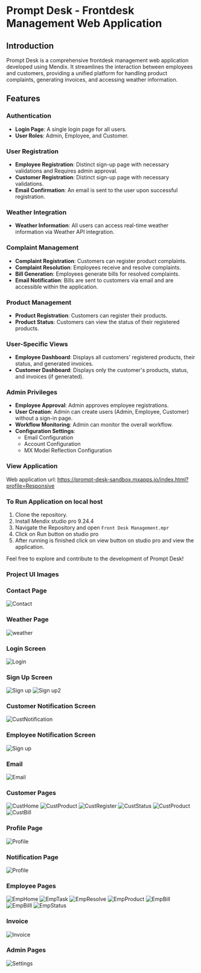 # Prompt Desk - Frontdesk Management Web Application

## Introduction
Prompt Desk is a comprehensive frontdesk management web application developed using Mendix. It streamlines the interaction between employees and customers, providing a unified platform for handling product complaints, generating invoices, and accessing weather information.

## Features

### Authentication
- **Login Page**: A single login page for all users.
- **User Roles**: Admin, Employee, and Customer.

### User Registration
- **Employee Registration**: Distinct sign-up page with necessary validations and Requires admin approval.
- **Customer Registration**: Distinct sign-up page with necessary validations.
- **Email Confirmation**: An email is sent to the user upon successful registration.

### Weather Integration
- **Weather Information**: All users can access real-time weather information via Weather API integration.

### Complaint Management
- **Complaint Registration**: Customers can register product complaints.
- **Complaint Resolution**: Employees receive and resolve complaints.
- **Bill Generation**: Employees generate bills for resolved complaints.
- **Email Notification**: Bills are sent to customers via email and are accessible within the application.

### Product Management
- **Product Registration**: Customers can register their products.
- **Product Status**: Customers can view the status of their registered products.

### User-Specific Views
- **Employee Dashboard**: Displays all customers' registered products, their status, and generated invoices.
- **Customer Dashboard**: Displays only the customer's products, status, and invoices (if generated).

### Admin Privileges
- **Employee Approval**: Admin approves employee registrations.
- **User Creation**: Admin can create users (Admin, Employee, Customer) without a sign-in page.
- **Workflow Monitoring**: Admin can monitor the overall workflow.
- **Configuration Settings**:
  - Email Configuration
  - Account Configuration
  - MX Model Reflection Configuration

### View Application

Web application url: https://prompt-desk-sandbox.mxapps.io/index.html?profile=Responsive

### To Run Application on local host

1. Clone the repository.
2. Install Mendix studio pro 9.24.4
3. Navigate the Repository and open `Front Desk Management.mpr`
3. Click on Run button on studio pro
4. After running is finished click on view button on studio pro and view the application.

Feel free to explore and contribute to the development of Prompt Desk!

### Project UI Images

### Contact Page
![Contact](uiux/Contact.png)

### Weather Page
![weather](uiux/weather.png)

### Login Screen
![Login](uiux/1.png)

### Sign Up Screen
![Sign up](uiux/2.png)
![Sign up2](uiux/3.png)

### Customer Notification Screen
![CustNotification](uiux/4.png)

### Employee Notification Screen
![Sign up](uiux/5.png)

### Email
![Email](uiux/emailinbox.PNG)

### Customer Pages
![CustHome](uiux/custHome.png)
![CustProduct](uiux/custRegister.png)
![CustRegister](uiux/custRegister.png)
![CustStatus](uiux/custStatus.png)
![CustProduct](uiux/custProduct.png)
![CustBill](uiux/custBill.png)

### Profile Page
![Profile](uiux/profile.png)

### Notification Page
![Profile](uiux/Notification%20(2).png)

### Employee Pages
![EmpHome](uiux/EmpHome.png)
![EmpTask](uiux/empTask.png)
![EmpResolve](uiux/empResolve.png)
![EmpProduct](uiux/empProduct.PNG)
![EmpBill](uiux/empBill.PNG)
![EmpBilll](uiux/empBillEdit.png)
![EmpStatus](uiux/empStatus.PNG)

### Invoice 
![Invoice](uiux/invoice.png)

### Admin Pages 
![Settings](uiux/AdminSettings.PNG)